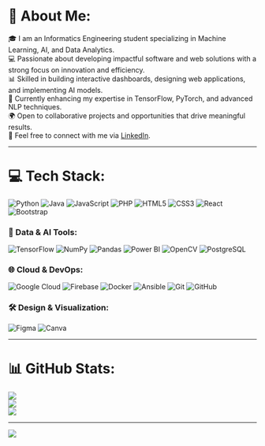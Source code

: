 # 💫 About Me:
🎓 I am an Informatics Engineering student specializing in Machine Learning, AI, and Data Analytics.<br>
💻 Passionate about developing impactful software and web solutions with a strong focus on innovation and efficiency.<br>
📊 Skilled in building interactive dashboards, designing web applications, and implementing AI models.<br>
🌱 Currently enhancing my expertise in TensorFlow, PyTorch, and advanced NLP techniques.<br>
🌍 Open to collaborative projects and opportunities that drive meaningful results.<br>
📧 Feel free to connect with me via [LinkedIn](https://www.linkedin.com/in/abdullah-yahya-al-sabahi/).

---

# 💻 Tech Stack:
![Python](https://img.shields.io/badge/python-%233776AB.svg?style=for-the-badge&logo=python&logoColor=white) 
![Java](https://img.shields.io/badge/java-%23ED8B00.svg?style=for-the-badge&logo=openjdk&logoColor=white) 
![JavaScript](https://img.shields.io/badge/javascript-%23F7DF1E.svg?style=for-the-badge&logo=javascript&logoColor=black) 
![PHP](https://img.shields.io/badge/php-%23777BB4.svg?style=for-the-badge&logo=php&logoColor=white) 
![HTML5](https://img.shields.io/badge/html5-%23E34F26.svg?style=for-the-badge&logo=html5&logoColor=white) 
![CSS3](https://img.shields.io/badge/css3-%231572B6.svg?style=for-the-badge&logo=css3&logoColor=white) 
![React](https://img.shields.io/badge/react-%2320232a.svg?style=for-the-badge&logo=react&logoColor=%2361DAFB) 
![Bootstrap](https://img.shields.io/badge/bootstrap-%238511FA.svg?style=for-the-badge&logo=bootstrap&logoColor=white) 

### 🧩 Data & AI Tools:
![TensorFlow](https://img.shields.io/badge/TensorFlow-%23FF6F00.svg?style=for-the-badge&logo=TensorFlow&logoColor=white) 
![NumPy](https://img.shields.io/badge/numpy-%23013243.svg?style=for-the-badge&logo=numpy&logoColor=white) 
![Pandas](https://img.shields.io/badge/pandas-%23150458.svg?style=for-the-badge&logo=pandas&logoColor=white) 
![Power BI](https://img.shields.io/badge/Power%20BI-F2C811.svg?style=for-the-badge&logo=powerbi&logoColor=black) 
![OpenCV](https://img.shields.io/badge/opencv-%23white.svg?style=for-the-badge&logo=opencv&logoColor=white) 
![PostgreSQL](https://img.shields.io/badge/postgresql-%23336791.svg?style=for-the-badge&logo=postgresql&logoColor=white) 

### 🌐 Cloud & DevOps:
![Google Cloud](https://img.shields.io/badge/Google%20Cloud-%234285F4.svg?style=for-the-badge&logo=google-cloud&logoColor=white) 
![Firebase](https://img.shields.io/badge/Firebase-%23FFCA28.svg?style=for-the-badge&logo=firebase&logoColor=black) 
![Docker](https://img.shields.io/badge/docker-%230db7ed.svg?style=for-the-badge&logo=docker&logoColor=white) 
![Ansible](https://img.shields.io/badge/ansible-%231A1918.svg?style=for-the-badge&logo=ansible&logoColor=white) 
![Git](https://img.shields.io/badge/git-%23F05033.svg?style=for-the-badge&logo=git&logoColor=white) 
![GitHub](https://img.shields.io/badge/github-%23121011.svg?style=for-the-badge&logo=github&logoColor=white) 

### 🛠 Design & Visualization:
![Figma](https://img.shields.io/badge/figma-%23F24E1E.svg?style=for-the-badge&logo=figma&logoColor=white) 
![Canva](https://img.shields.io/badge/canva-%2300C4CC.svg?style=for-the-badge&logo=canva&logoColor=white) 

---

# 📊 GitHub Stats:
![](https://github-readme-stats.vercel.app/api?username=Ahmedalghaili&theme=transparent&hide_border=true&include_all_commits=false&count_private=true)<br>
![](https://github-readme-streak-stats.herokuapp.com/?user=Ahmedalghaili&theme=transparent&hide_border=true)<br>
![](https://github-readme-stats.vercel.app/api/top-langs/?username=Ahmedalghaili&theme=transparent&hide_border=true&include_all_commits=false&count_private=true&layout=compact)

---

[![](https://visitcount.itsvg.in/api?id=Ahmedalghaili&icon=0&color=0)](https://visitcount.itsvg.in)

